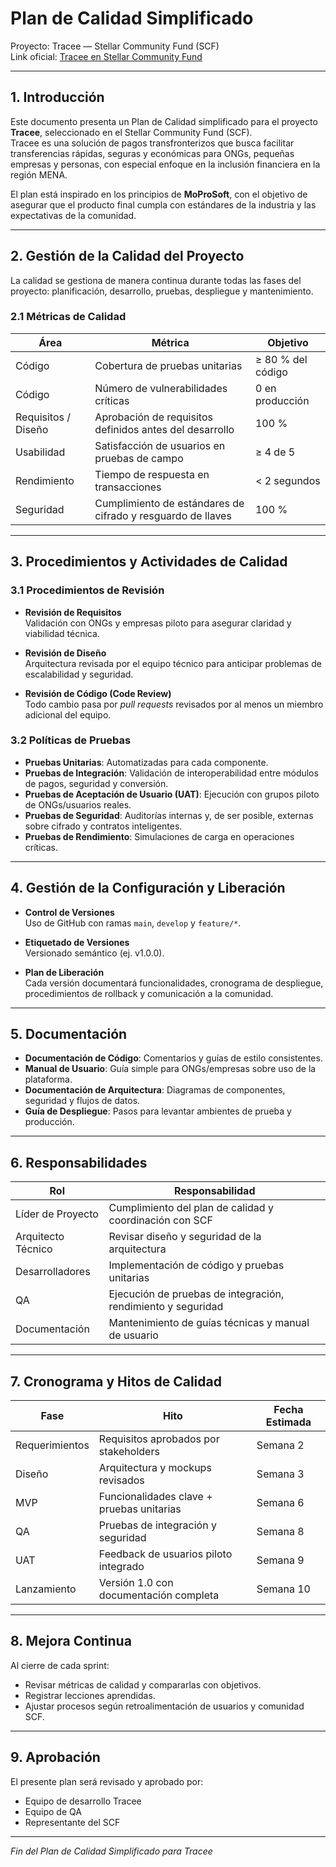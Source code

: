 # Plan de Calidad Simplificado  
Proyecto: Tracee — Stellar Community Fund (SCF)  
Link oficial: [Tracee en Stellar Community Fund](https://communityfund.stellar.org/dashboard/submissions/recMi36KGHYwtBcZl)

---

## 1. Introducción

Este documento presenta un Plan de Calidad simplificado para el proyecto **Tracee**, seleccionado en el Stellar Community Fund (SCF).  
Tracee es una solución de pagos transfronterizos que busca facilitar transferencias rápidas, seguras y económicas para ONGs, pequeñas empresas y personas, con especial enfoque en la inclusión financiera en la región MENA.  

El plan está inspirado en los principios de **MoProSoft**, con el objetivo de asegurar que el producto final cumpla con estándares de la industria y las expectativas de la comunidad.

---

## 2. Gestión de la Calidad del Proyecto

La calidad se gestiona de manera continua durante todas las fases del proyecto: planificación, desarrollo, pruebas, despliegue y mantenimiento.

### 2.1 Métricas de Calidad

| Área | Métrica | Objetivo |
|---|---|---|
| Código | Cobertura de pruebas unitarias | ≥ 80 % del código |
| Código | Número de vulnerabilidades críticas | 0 en producción |
| Requisitos / Diseño | Aprobación de requisitos definidos antes del desarrollo | 100 % |
| Usabilidad | Satisfacción de usuarios en pruebas de campo | ≥ 4 de 5 |
| Rendimiento | Tiempo de respuesta en transacciones | < 2 segundos |
| Seguridad | Cumplimiento de estándares de cifrado y resguardo de llaves | 100 % |

---

## 3. Procedimientos y Actividades de Calidad

### 3.1 Procedimientos de Revisión

- **Revisión de Requisitos**  
  Validación con ONGs y empresas piloto para asegurar claridad y viabilidad técnica.  

- **Revisión de Diseño**  
  Arquitectura revisada por el equipo técnico para anticipar problemas de escalabilidad y seguridad.  

- **Revisión de Código (Code Review)**  
  Todo cambio pasa por *pull requests* revisados por al menos un miembro adicional del equipo.

### 3.2 Políticas de Pruebas

- **Pruebas Unitarias**: Automatizadas para cada componente.  
- **Pruebas de Integración**: Validación de interoperabilidad entre módulos de pagos, seguridad y conversión.  
- **Pruebas de Aceptación de Usuario (UAT)**: Ejecución con grupos piloto de ONGs/usuarios reales.  
- **Pruebas de Seguridad**: Auditorías internas y, de ser posible, externas sobre cifrado y contratos inteligentes.  
- **Pruebas de Rendimiento**: Simulaciones de carga en operaciones críticas.

---

## 4. Gestión de la Configuración y Liberación

- **Control de Versiones**  
  Uso de GitHub con ramas `main`, `develop` y `feature/*`.  

- **Etiquetado de Versiones**  
  Versionado semántico (ej. v1.0.0).  

- **Plan de Liberación**  
  Cada versión documentará funcionalidades, cronograma de despliegue, procedimientos de rollback y comunicación a la comunidad.

---

## 5. Documentación

- **Documentación de Código**: Comentarios y guías de estilo consistentes.  
- **Manual de Usuario**: Guía simple para ONGs/empresas sobre uso de la plataforma.  
- **Documentación de Arquitectura**: Diagramas de componentes, seguridad y flujos de datos.  
- **Guía de Despliegue**: Pasos para levantar ambientes de prueba y producción.

---

## 6. Responsabilidades

| Rol | Responsabilidad |
|---|---|
| Líder de Proyecto | Cumplimiento del plan de calidad y coordinación con SCF |
| Arquitecto Técnico | Revisar diseño y seguridad de la arquitectura |
| Desarrolladores | Implementación de código y pruebas unitarias |
| QA | Ejecución de pruebas de integración, rendimiento y seguridad |
| Documentación | Mantenimiento de guías técnicas y manual de usuario |

---

## 7. Cronograma y Hitos de Calidad

| Fase | Hito | Fecha Estimada |
|---|---|---|
| Requerimientos | Requisitos aprobados por stakeholders | Semana 2 |
| Diseño | Arquitectura y mockups revisados | Semana 3 |
| MVP | Funcionalidades clave + pruebas unitarias | Semana 6 |
| QA | Pruebas de integración y seguridad | Semana 8 |
| UAT | Feedback de usuarios piloto integrado | Semana 9 |
| Lanzamiento | Versión 1.0 con documentación completa | Semana 10 |

---

## 8. Mejora Continua

Al cierre de cada sprint:  
- Revisar métricas de calidad y compararlas con objetivos.  
- Registrar lecciones aprendidas.  
- Ajustar procesos según retroalimentación de usuarios y comunidad SCF.  

---

## 9. Aprobación

El presente plan será revisado y aprobado por:  

- Equipo de desarrollo Tracee  
- Equipo de QA  
- Representante del SCF  

---

*Fin del Plan de Calidad Simplificado para Tracee*
